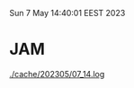 Sun  7 May 14:40:01 EEST 2023
# JAM
<a href='./cache/202305/07_14.log'>./cache/202305/07_14.log</a>
